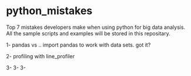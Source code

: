 # python_mistakes
Top 7 mistakes developers make when using python for big data analysis.
All the sample scripts and examples will be stored in this repositary.

1- pandas vs ..
import pandas to work with data sets.
got it?

2- profiling with line_profiler

3- 3- 3-  

